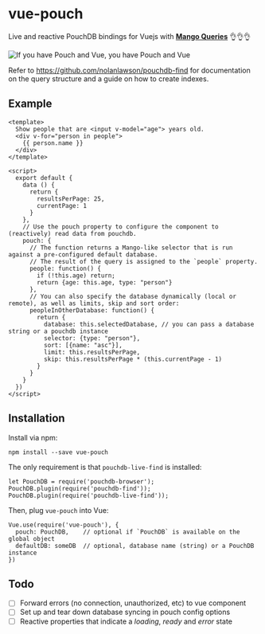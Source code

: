 # vue-pouch

Live and reactive PouchDB bindings for Vuejs with **[Mango Queries](http://docs.couchdb.org/en/2.0.0/api/database/find.html)** 👌👌👌

![If you have Pouch and Vue, you have Pouch and Vue](https://github.com/QurateInc/vue-pouch/blob/master/vue-pouch.png)

Refer to https://github.com/nolanlawson/pouchdb-find for documentation on the query structure and a guide on how to create indexes.

## Example

```vue
<template>
  Show people that are <input v-model="age"> years old.
  <div v-for="person in people">
    {{ person.name }}
  </div>
</template>

<script>
  export default {
    data () {
      return {
        resultsPerPage: 25,
        currentPage: 1
      }
    },
    // Use the pouch property to configure the component to (reactively) read data from pouchdb.
    pouch: {
      // The function returns a Mango-like selector that is run against a pre-configured default database.
      // The result of the query is assigned to the `people` property.
      people: function() {
        if (!this.age) return;
        return {age: this.age, type: "person"}
      },
      // You can also specify the database dynamically (local or remote), as well as limits, skip and sort order:
      peopleInOtherDatabase: function() {
        return {
          database: this.selectedDatabase, // you can pass a database string or a pouchdb instance
          selector: {type: "person"},
          sort: [{name: "asc"}],
          limit: this.resultsPerPage,
          skip: this.resultsPerPage * (this.currentPage - 1)
        }
      }
    }
  })
</script>
```

## Installation

Install via npm:

    npm install --save vue-pouch

The only requirement is that `pouchdb-live-find` is installed:

    let PouchDB = require('pouchdb-browser');
    PouchDB.plugin(require('pouchdb-find'));
    PouchDB.plugin(require('pouchdb-live-find'));
    
Then, plug `vue-pouch` into Vue:

    Vue.use(require('vue-pouch'), {
      pouch: PouchDB,    // optional if `PouchDB` is available on the global object
      defaultDB: someDB  // optional, database name (string) or a PouchDB instance
    })

## Todo

* [ ] Forward errors (no connection, unauthorized, etc) to vue component
* [ ] Set up and tear down database syncing in pouch config options
* [ ] Reactive properties that indicate a *loading*, *ready* and *error* state
